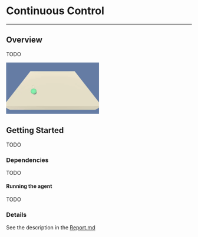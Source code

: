 # Continuous Control

---
 ## Overview
 TODO

<img src="Images/ContinousControl_Learned.gif"  width=50%/>

 ## Getting Started
 TODO

 ### Dependencies
 TODO
  
 #### Running the agent
 TODO

### Details

See the description in the [Report.md](./Report.md)